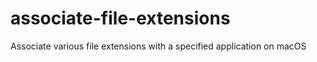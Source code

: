 # associate-file-extensions
Associate various file extensions with a specified application on macOS
